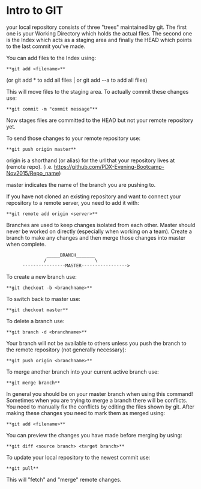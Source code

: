 # Intro to GIT

your local repository consists of three "trees" maintained by git.
The first one is your Working Directory which holds the actual files.
The second one is the Index which acts as a staging area and finally
the HEAD which points to the last commit you've made.

You can add files to the Index using:

    **git add <filename>**

(or git add * to add all files | or git add --a to add all files)

This will move files to the staging area.  To actually commit these changes use:

    **git commit -m "commit message"**

Now stages files are committed to the HEAD but not your remote repository yet.

To send those changes to your remote repository use:

    **git push origin master**

origin is a shorthand (or alias) for the url that your repository lives at (remote repo).
(i.e. https://github.com/PDX-Evening-Bootcamp-Nov2015/Repo_name)

master indicates the name of the branch you are pushing to.

If you have not cloned an existing repository and want to connect your repository
to a remote server, you need to add it with:

    **git remote add origin <server>**

Branches are used to keep changes isolated from each other.  Master should never
be worked on directly (especially when working on a team).  Create a branch to make
any changes and then merge those changes into master when complete.

                   _____BRANCH_______
                  /                  \
          ----------------MASTER----------------->

To create a new branch use:

    **git checkout -b <branchname>**

To switch back to master use:

    **git checkout master**

To delete a branch use:

    **git branch -d <branchname>**

Your branch will not be available to others unless you push the branch to the
remote repository (not generally necessary):

    **git push origin <branchname>**

To merge another branch into your current active branch use:

    **git merge branch**

In general you should be on your master branch when using this command!  Sometimes
when you are trying to merge a branch there will be conflicts.  You need to manually
fix the conflicts by editing the files shown by git.  After making these changes you
need to mark them as merged using:

    **git add <filename>**

You can preview the changes you have made before merging by using:

    **git diff <source branch> <target branch>**

To update your local repository to the newest commit use:

    **git pull**

This will "fetch" and "merge" remote changes.
